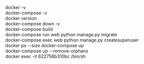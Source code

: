 docker -v  
 docker-compose -v  
 docker version  
 docker-compose down -v  
 docker-compose build  
 docker-compose run web python manage.py migrate  
 docker-compose exec web python manage.py createsuperuser  
 docker ps --size
 docker-compose up  
 docker-compose up --remove-orphans  
 docker exec -it 622756b310bc /bin/sh  
